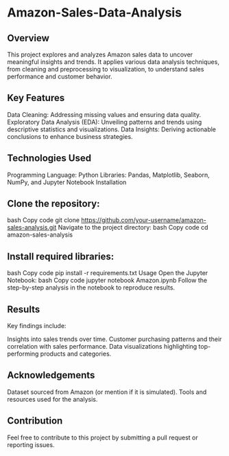 # Amazon-Sales-Data-Analysis

## Overview
This project explores and analyzes Amazon sales data to uncover meaningful insights and trends. It applies various data analysis techniques, from cleaning and preprocessing to visualization, to understand sales performance and customer behavior.

## Key Features
Data Cleaning: Addressing missing values and ensuring data quality.
Exploratory Data Analysis (EDA): Unveiling patterns and trends using descriptive statistics and visualizations.
Data Insights: Deriving actionable conclusions to enhance business strategies.

## Technologies Used
Programming Language: Python
Libraries: Pandas, Matplotlib, Seaborn, NumPy, and Jupyter Notebook
Installation

## Clone the repository:
bash
Copy code
git clone https://github.com/your-username/amazon-sales-analysis.git
Navigate to the project directory:
bash
Copy code
cd amazon-sales-analysis

## Install required libraries:
bash
Copy code
pip install -r requirements.txt
Usage
Open the Jupyter Notebook:
bash
Copy code
jupyter notebook Amazon.ipynb
Follow the step-by-step analysis in the notebook to reproduce results.

## Results
Key findings include:

Insights into sales trends over time.
Customer purchasing patterns and their correlation with sales performance.
Data visualizations highlighting top-performing products and categories.

## Acknowledgements
Dataset sourced from Amazon (or mention if it is simulated).
Tools and resources used for the analysis.

## Contribution
Feel free to contribute to this project by submitting a pull request or reporting issues.
